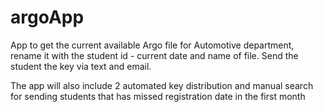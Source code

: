 # argoApp
App to get the current available Argo file for Automotive department, rename it with the student id - current date and name of file.
Send the student the key via text and email. 

The app will also include 2 automated key distribution and manual search for sending students that has missed registration date 
in the first month
